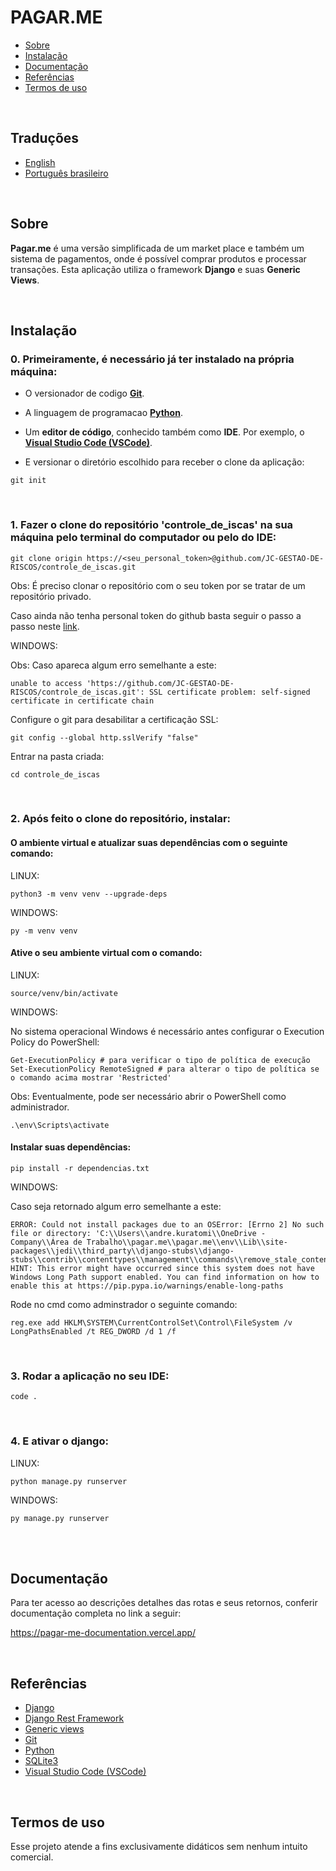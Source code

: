 # PAGAR.ME

- [Sobre](#sobre)
- [Instalação](#instalação)
- [Documentação](#documentação)
- [Referências](#referências)
- [Termos de uso](#termos-de-uso)

<br>

## Traduções

- [English](https://github.com/AndreKuratomi/pagar.me)
- [Português brasileiro](./README_pt-br.md)


<br>

## Sobre

<p><strong>Pagar.me</strong> é uma versão simplificada de um market place e também um sistema de pagamentos, onde é possível comprar produtos e processar transações. Esta aplicação utiliza o framework <strong>Django</strong> e suas <strong>Generic Views</strong>.</p>

<br>

## Instalação

<h3>0. Primeiramente, é necessário já ter instalado na própria máquina:</h3>

- O versionador de codigo <b>[Git](https://git-scm.com/downloads)</b>.

- A linguagem de programacao <b>[Python](https://www.python.org/downloads/)</b>.

- Um <b>editor de código</b>, conhecido também como <b>IDE</b>. Por exemplo, o <b>[Visual Studio Code (VSCode)](https://code.visualstudio.com/)</b>.

- <p> E versionar o diretório escolhido para receber o clone da aplicação:</p>

```
git init
```
<br>

<h3>1. Fazer o clone do repositório 'controle_de_iscas' na sua máquina pelo terminal do computador ou pelo do IDE:</h3>

```
git clone origin https://<seu_personal_token>@github.com/JC-GESTAO-DE-RISCOS/controle_de_iscas.git
```

Obs: É preciso clonar o repositório com o seu token por se tratar de um repositório privado.

Caso ainda não tenha personal token do github basta seguir o passo a passo neste [link](https://docs.github.com/pt/authentication/keeping-your-account-and-data-secure/managing-your-personal-access-tokens).

WINDOWS:

Obs: Caso apareca algum erro semelhante a este: 

```
unable to access 'https://github.com/JC-GESTAO-DE-RISCOS/controle_de_iscas.git': SSL certificate problem: self-signed certificate in certificate chain
```

Configure o git para desabilitar a certificação SSL:

```
git config --global http.sslVerify "false"
```

<p>Entrar na pasta criada:</p>

```
cd controle_de_iscas
```
<br>

<h3>2. Após feito o clone do repositório, instalar:</h3>

<h4>O ambiente virtual e atualizar suas dependências com o seguinte comando:</h4>

LINUX:
```
python3 -m venv venv --upgrade-deps
```

WINDOWS:
```
py -m venv venv
```

<h4>Ative o seu ambiente virtual com o comando:</h4>

LINUX:
```
source/venv/bin/activate
```

WINDOWS:

No sistema operacional Windows é necessário antes configurar o Execution Policy do PowerShell:

```
Get-ExecutionPolicy # para verificar o tipo de política de execução
Set-ExecutionPolicy RemoteSigned # para alterar o tipo de política se o comando acima mostrar 'Restricted'
```
Obs: Eventualmente, pode ser necessário abrir o PowerShell como administrador.

```
.\env\Scripts\activate
```


<h4>Instalar suas dependências:</h4>

```
pip install -r dependencias.txt
```

WINDOWS:

Caso seja retornado algum erro semelhante a este:

```
ERROR: Could not install packages due to an OSError: [Errno 2] No such file or directory: 'C:\\Users\\andre.kuratomi\\OneDrive - Company\\Área de Trabalho\\pagar.me\\pagar.me\\env\\Lib\\site-packages\\jedi\\third_party\\django-stubs\\django-stubs\\contrib\\contenttypes\\management\\commands\\remove_stale_contenttypes.pyi'
HINT: This error might have occurred since this system does not have Windows Long Path support enabled. You can find information on how to enable this at https://pip.pypa.io/warnings/enable-long-paths
```

Rode no cmd como adminstrador o seguinte comando:

```
reg.exe add HKLM\SYSTEM\CurrentControlSet\Control\FileSystem /v LongPathsEnabled /t REG_DWORD /d 1 /f
```
<br>
<h3>3. Rodar a aplicação no seu IDE:</h3>

```
code .
```
<br>

<h3>4. E ativar o django:</h3>

LINUX:
```
python manage.py runserver
```

WINDOWS:
```
py manage.py runserver
```
<br>

<br>


## Documentação

Para ter acesso ao descrições detalhes das rotas e seus retornos, conferir documentação completa no link a seguir:

https://pagar-me-documentation.vercel.app/

<br>

## Referências

- [Django](https://www.djangoproject.com/)
- [Django Rest Framework](https://www.django-rest-framework.org/)
- [Generic views](https://www.django-rest-framework.org/api-guide/generic-views/)
- [Git](https://git-scm.com/downloads)
- [Python](https://www.python.org/downloads/)
- [SQLite3](https://docs.python.org/3/library/sqlite3.html)
- [Visual Studio Code (VSCode)](https://code.visualstudio.com/)

<br>

## Termos de uso

Esse projeto atende a fins exclusivamente didáticos sem nenhum intuito comercial.
